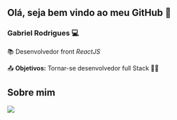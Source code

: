 ## Olá, seja bem vindo ao meu GitHub 👋

### Gabriel Rodrigues :computer:

:books: Desenvolvedor front *ReactJS*

:outbox_tray: **Objetivos:** Tornar-se desenvolvedor full Stack :man_technologist:



## Sobre mim

[<img src="https://img.shields.io/badge/linkedin-%230077B5.svg?&style=for-the-badge&logo=linkedin&logoColor=white" />](https://www.linkedin.com/in/gabriel-gomes-rodrigues/)

